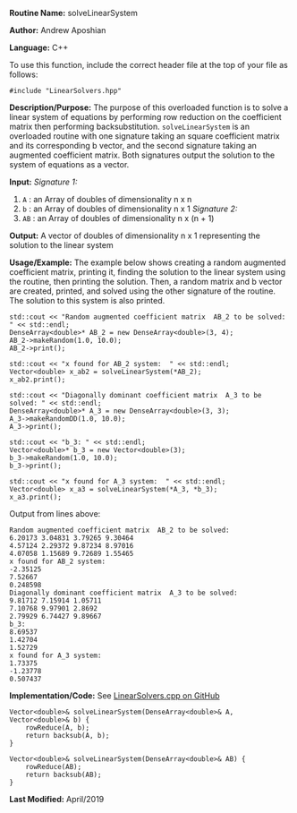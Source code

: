 **Routine Name:** solveLinearSystem

**Author:** Andrew Aposhian

**Language:** C++

To use this function, include the correct header file at the top of your file as follows:
```
#include "LinearSolvers.hpp"
```

**Description/Purpose:** The purpose of this overloaded function is to solve a linear system of equations by performing row reduction on the coefficient matrix then performing backsubstitution. `solveLinearSystem` is an overloaded routine with one signature taking an square coefficient matrix and its corresponding b vector, and the second signature taking an augmented coefficient matrix. Both signatures output the solution to the system of equations as a vector.

**Input:**
*Signature 1:*
1. `A` : an Array of doubles of dimensionality n x n
2. `b` : an Array of doubles of dimensionality n x 1
*Signature 2:*
1. `AB` : an Array of doubles of dimensionality n x (n + 1)

**Output:** A vector of doubles of dimensionality n x 1 representing the solution to the linear system

**Usage/Example:** The example below shows creating a random augmented coefficient matrix, printing it, finding the solution to the linear system using the routine, then printing the solution. Then, a random matrix and b vector are created, printed, and solved using the other signature of the routine. The solution to this system is also printed.
```
std::cout << "Random augmented coefficient matrix  AB_2 to be solved: " << std::endl;
DenseArray<double>* AB_2 = new DenseArray<double>(3, 4);
AB_2->makeRandom(1.0, 10.0);
AB_2->print();

std::cout << "x found for AB_2 system:  " << std::endl;
Vector<double> x_ab2 = solveLinearSystem(*AB_2);
x_ab2.print();

std::cout << "Diagonally dominant coefficient matrix  A_3 to be solved: " << std::endl;
DenseArray<double>* A_3 = new DenseArray<double>(3, 3);
A_3->makeRandomDD(1.0, 10.0);
A_3->print();

std::cout << "b_3: " << std::endl;
Vector<double>* b_3 = new Vector<double>(3);
b_3->makeRandom(1.0, 10.0);
b_3->print();

std::cout << "x found for A_3 system:  " << std::endl;
Vector<double> x_a3 = solveLinearSystem(*A_3, *b_3);
x_a3.print();
```

Output from lines above:
```
Random augmented coefficient matrix  AB_2 to be solved: 
6.20173 3.04831 3.79265 9.30464 
4.57124 2.29372 9.87234 8.97016 
4.07058 1.15689 9.72689 1.55465 
x found for AB_2 system:  
-2.35125
7.52667
0.248598
Diagonally dominant coefficient matrix  A_3 to be solved: 
9.81712 7.15914 1.05711 
7.10768 9.97901 2.8692 
2.79929 6.74427 9.89667 
b_3: 
8.69537
1.42704
1.52729
x found for A_3 system:  
1.73375
-1.23778
0.507437

```

**Implementation/Code:**
See [LinearSolvers.cpp on GitHub](https://github.com/aposhiana/math5610/blob/master/src/lib/LinearSolvers.cpp)
```
Vector<double>& solveLinearSystem(DenseArray<double>& A, Vector<double>& b) {
    rowReduce(A, b);
    return backsub(A, b);
}

Vector<double>& solveLinearSystem(DenseArray<double>& AB) {
    rowReduce(AB);
    return backsub(AB);
}
```

**Last Modified:** April/2019
